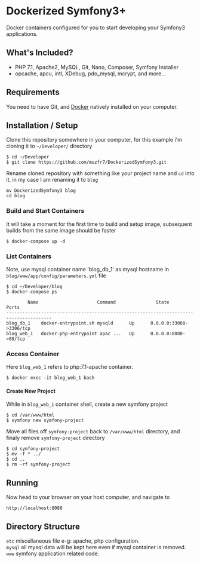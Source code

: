 # Dockerized Symfony3+
Docker containers configured for you to start developing your Symfony3 applications.

## What's Included?
* PHP 7.1, Apache2, MySQL, Git, Nano, Composer, Symfony Installer
* opcache, apcu, intl, XDebug, pdo_mysql, mcrypt, and more...

## Requirements
You need to have Git, and [Docker](https://www.docker.com/) natively installed on your computer.

## Installation / Setup
Clone this repository somewhere in your computer, for this example i'm cloning it to `~/Developer/` directory
```
$ cd ~/Developer
$ git clone https://github.com/muzfr7/DockerizedSymfony3.git
```
Rename cloned repository with something like your project name and `cd` into it, in my case I am renaming it to `blog`
```
mv DockerizedSymfony3 blog
cd blog
```

### Build and Start Containers
It will take a moment for the first time to build and setup image, subsequent builds from the same image should be faster
```
$ docker-compose up -d
```

### List Containers
Note, use mysql container name 'blog_db_1' as mysql hostname in `blog/www/app/config/parameters.yml` file
```
$ cd ~/Developer/blog
$ docker-compose ps
```
```
        Name                      Command               State            Ports          
---------------------------------------------------------------------------------------
blog_db_1    docker-entrypoint.sh mysqld      Up      0.0.0.0:33060->3306/tcp 
blog_web_1   docker-php-entrypoint apac ...   Up      0.0.0.0:8080->80/tcp 
```
### Access Container
Here `blog_web_1` refers to php:7.1-apache container.
```
$ docker exec -it blog_web_1 bash
```

#### Create New Project
While in `blog_web_1` container shell, create a new symfony project
```
$ cd /var/www/html
$ symfony new symfony-project
```

Move all files off `symfony-project` back to `/var/www/html` directory, and finaly remove `symfony-project` directory
```
$ cd symfony-project
$ mv -f * ../
$ cd ..
$ rm -rf symfony-project
```

## Running
Now head to your browser on your host computer, and navigate to
```
http://localhost:8080
```

## Directory Structure
`etc` miscellaneous file e-g: apache, php configuration.<br />
`mysql` all mysql data will be kept here even if mysql container is removed.<br />
`www` symfony application related code.<br />
